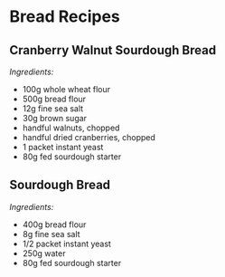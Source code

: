 # Bread Recipes

## Cranberry Walnut Sourdough Bread
*Ingredients:*
- 100g whole wheat flour
- 500g bread flour
- 12g fine sea salt
- 30g brown sugar
- handful walnuts, chopped
- handful dried cranberries, chopped
- 1 packet instant yeast
- 80g fed sourdough starter


## Sourdough Bread
*Ingredients:*
- 400g bread flour
- 8g fine sea salt
- 1/2 packet instant yeast
- 250g water
- 80g fed sourdough starter

